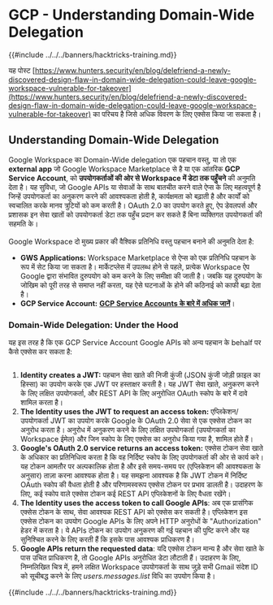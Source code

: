 # GCP - Understanding Domain-Wide Delegation

{{#include ../../../banners/hacktricks-training.md}}

यह पोस्ट [https://www.hunters.security/en/blog/delefriend-a-newly-discovered-design-flaw-in-domain-wide-delegation-could-leave-google-workspace-vulnerable-for-takeover](https://www.hunters.security/en/blog/delefriend-a-newly-discovered-design-flaw-in-domain-wide-delegation-could-leave-google-workspace-vulnerable-for-takeover) का परिचय है जिसे अधिक विवरण के लिए एक्सेस किया जा सकता है।

## **Understanding Domain-Wide Delegation**

Google Workspace का Domain-Wide delegation एक पहचान वस्तु, या तो एक **external app** जो Google Workspace Marketplace से है या एक आंतरिक **GCP Service Account**, को **उपयोगकर्ताओं की ओर से Workspace में डेटा तक पहुँचने** की अनुमति देता है। यह सुविधा, जो Google APIs या सेवाओं के साथ बातचीत करने वाले ऐप्स के लिए महत्वपूर्ण है जिन्हें उपयोगकर्ता का अनुकरण करने की आवश्यकता होती है, कार्यक्षमता को बढ़ाती है और कार्यों को स्वचालित करके मानव त्रुटियों को कम करती है। OAuth 2.0 का उपयोग करते हुए, ऐप डेवलपर्स और प्रशासक इन सेवा खातों को उपयोगकर्ता डेटा तक पहुँच प्रदान कर सकते हैं बिना व्यक्तिगत उपयोगकर्ता की सहमति के।\
\
Google Workspace दो मुख्य प्रकार की वैश्विक प्रतिनिधि वस्तु पहचान बनाने की अनुमति देता है:

- **GWS Applications:** Workspace Marketplace से ऐप्स को एक प्रतिनिधि पहचान के रूप में सेट किया जा सकता है। मार्केटप्लेस में उपलब्ध होने से पहले, प्रत्येक Workspace ऐप Google द्वारा संभावित दुरुपयोग को कम करने के लिए समीक्षा की जाती है। जबकि यह दुरुपयोग के जोखिम को पूरी तरह से समाप्त नहीं करता, यह ऐसे घटनाओं के होने की कठिनाई को काफी बढ़ा देता है।
- **GCP Service Account:** [**GCP Service Accounts के बारे में अधिक जानें**](../gcp-basic-information/#service-accounts)।

### **Domain-Wide Delegation: Under the Hood**

यह इस तरह है कि एक GCP Service Account Google APIs को अन्य पहचान के behalf पर कैसे एक्सेस कर सकता है:

<figure><img src="../../../images/image (58).png" alt=""><figcaption></figcaption></figure>

1. **Identity creates a JWT:** पहचान सेवा खाते की निजी कुंजी (JSON कुंजी जोड़ी फ़ाइल का हिस्सा) का उपयोग करके एक JWT पर हस्ताक्षर करती है। यह JWT सेवा खाते, अनुकरण करने के लिए लक्षित उपयोगकर्ता, और REST API के लिए अनुरोधित OAuth स्कोप के बारे में दावे शामिल करता है।
2. **The Identity uses the JWT to request an access token:** एप्लिकेशन/उपयोगकर्ता JWT का उपयोग करके Google के OAuth 2.0 सेवा से एक एक्सेस टोकन का अनुरोध करता है। अनुरोध में अनुकरण करने के लिए लक्षित उपयोगकर्ता (उपयोगकर्ता का Workspace ईमेल) और जिन स्कोप के लिए एक्सेस का अनुरोध किया गया है, शामिल होते हैं।
3. **Google's OAuth 2.0 service returns an access token:** एक्सेस टोकन सेवा खाते के अधिकार का प्रतिनिधित्व करता है कि वह निर्दिष्ट स्कोप के लिए उपयोगकर्ता की ओर से कार्य करे। यह टोकन आमतौर पर अल्पकालिक होता है और इसे समय-समय पर (एप्लिकेशन की आवश्यकता के अनुसार) ताज़ा करना आवश्यक होता है। यह समझना आवश्यक है कि JWT टोकन में निर्दिष्ट OAuth स्कोप की वैधता होती है और परिणामस्वरूप एक्सेस टोकन पर प्रभाव डालती है। उदाहरण के लिए, कई स्कोप वाले एक्सेस टोकन कई REST API एप्लिकेशनों के लिए वैधता रखेंगे।
4. **The Identity uses the access token to call Google APIs**: अब एक प्रासंगिक एक्सेस टोकन के साथ, सेवा आवश्यक REST API को एक्सेस कर सकती है। एप्लिकेशन इस एक्सेस टोकन का उपयोग Google APIs के लिए अपने HTTP अनुरोधों के "Authorization" हेडर में करता है। ये APIs टोकन का उपयोग अनुकरण की गई पहचान की पुष्टि करने और यह सुनिश्चित करने के लिए करती हैं कि इसके पास आवश्यक प्राधिकरण है।
5. **Google APIs return the requested data**: यदि एक्सेस टोकन मान्य है और सेवा खाते के पास उचित प्राधिकरण है, तो Google APIs अनुरोधित डेटा लौटाती हैं। उदाहरण के लिए, निम्नलिखित चित्र में, हमने लक्षित Workspace उपयोगकर्ता के साथ जुड़े सभी Gmail संदेश ID को सूचीबद्ध करने के लिए _users.messages.list_ विधि का उपयोग किया है।

{{#include ../../../banners/hacktricks-training.md}}
